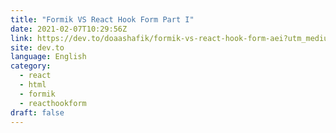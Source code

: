 ```yaml
---
title: "Formik VS React Hook Form Part I"
date: 2021-02-07T10:29:56Z
link: https://dev.to/doaashafik/formik-vs-react-hook-form-aei?utm_medium=RSS&utm_source=news.12bit.vn
site: dev.to
language: English
category:
  - react
  - html
  - formik
  - reacthookform
draft: false
---
```

